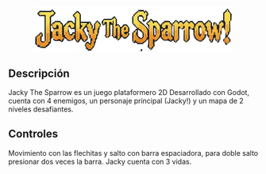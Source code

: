 <div align="center">
  <img src="./assets/title.png" alt="Logo del Proyecto" width="400"/>
</div>

## Descripción

Jacky The Sparrow es un juego plataformero 2D Desarrollado con Godot, cuenta con 4 enemigos, un personaje principal (Jacky!) y un mapa de 2 niveles desafiantes.

## Controles

Movimiento con las flechitas y salto con barra espaciadora, para doble salto presionar dos veces la barra.
Jacky cuenta con 3 vidas.
